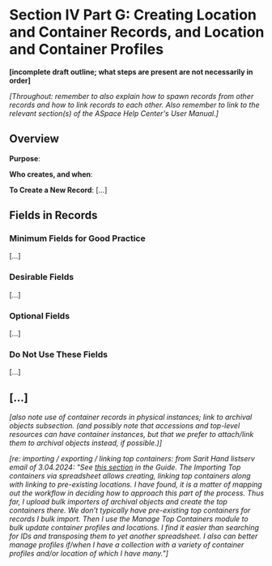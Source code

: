 # Section IV Part G: Creating Location and Container Records, and Location and Container Profiles

**[incomplete draft outline; what steps are present are not necessarily in order]**

*[Throughout: remember to also explain how to spawn records from other records and how to link records to each other. Also remember to link to the relevant section(s) of the ASpace Help Center's User Manual.]*

## Overview

**Purpose**:

**Who creates, and when**:

**To Create a New Record**:
[...]

## Fields in Records

### Minimum Fields for Good Practice

[...]

### Desirable Fields

[...]

### Optional Fields

[...]

### Do Not Use These Fields

[...]

## [...]

*[also note use of container records in physical instances; link to archival objects subsection.  (and possibly note that accessions and top-level resources can have container instances, but that we prefer to attach/link them to archival objects instead, if possible.)]*

*[re: importing / exporting / linking top containers: from Sarit Hand listserv email of 3.04.2024: "See [this section](https://urldefense.com/v3/__https://archivesspace.atlassian.net/wiki/spaces/ArchivesSpaceUserManual/pages/890339531/Importing*and*Exporting*Data__;Kysr!!PvDODwlR4mBZyAb0!SFTUyLpIthrto6SIgDZ8UPFpCn1cBSEq3qwGTF89b0mp1X0LWlpL7kPFxzyUtKtkhGdo25pvHVWO3cH3xpDzQEqiuFi3v6Pe9w$) in the Guide. The Importing Top containers via spreadsheet allows creating, linking top containers along with linking to pre-existing locations. I have found, it is a matter of mapping out the workflow in deciding how to approach this part of the process. Thus far, I upload bulk importers of archival objects and create the top containers there. We don’t typically have pre-existing top containers for records I bulk import. Then I use the Manage Top Containers module to bulk update container profiles and locations. I find it easier than searching for IDs and transposing them to yet another spreadsheet. I also can better manage profiles if/when I have a collection with a variety of container profiles and/or location of which I have many."]*
